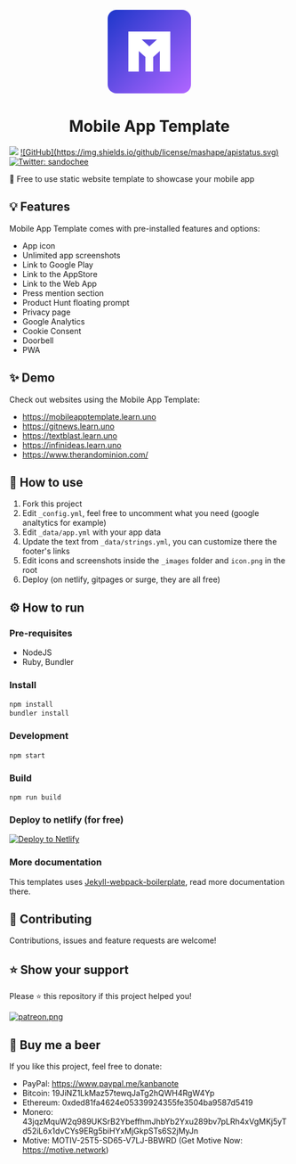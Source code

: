 <p align="center">
  <img src="/_images/icon.png" width="150" style="border-radius: 16px;">
</p>
<h1 align="center">Mobile App Template</h1>
<p>
  <img src="https://img.shields.io/badge/version-1.0.0-blue.svg?cacheSeconds=2592000" />
  <a href="/LICENSE">
    ![GitHub](https://img.shields.io/github/license/mashape/apistatus.svg)
  </a>

  <a href="https://twitter.com/sandochee">
    <img alt="Twitter: sandochee" src="https://img.shields.io/twitter/follow/sandochee.svg?style=social" target="_blank" />
  </a>
</p>

📱 Free to use static website template to showcase your mobile app

## 💡 Features
Mobile App Template comes with pre-installed features and options:
- App icon
- Unlimited app screenshots
- Link to Google Play
- Link to the AppStore
- Link to the Web App
- Press mention section
- Product Hunt floating prompt
- Privacy page
- Google Analytics
- Cookie Consent
- Doorbell
- PWA

## ✨ Demo
Check out websites using the Mobile App Template:
- https://mobileapptemplate.learn.uno
- https://gitnews.learn.uno
- https://textblast.learn.uno
- https://infinideas.learn.uno
- https://www.therandominion.com/

## 📖 How to use
1. Fork this project
2. Edit `_config.yml`, feel free to uncomment what you need (google analtytics for example)
3. Edit `_data/app.yml` with your app data
4. Update the text from `_data/strings.yml`, you can customize there the footer's links
5. Edit icons and screenshots inside the `_images` folder and `icon.png` in the root
6. Deploy (on netlify, gitpages or surge, they are all free)

## ⚙️ How to run

### Pre-requisites
- NodeJS
- Ruby, Bundler

### Install
```
npm install
bundler install
```

### Development
```
npm start
```

### Build
```
npm run build
```

### Deploy to netlify (for free)
[![Deploy to Netlify](https://www.netlify.com/img/deploy/button.svg)](https://app.netlify.com/start/deploy?repositoryhttps://github.com/sandoche/Mobile-app-website-template)

### More documentation
This templates uses [Jekyll-webpack-boilerplate](https://github.com/sandoche/Jekyll-webpack-boilerplate), read more documentation there.

## 🤝 Contributing
Contributions, issues and feature requests are welcome!

## ⭐️ Show your support
Please ⭐️ this repository if this project helped you!

<a href="https://www.patreon.com/sandoche">[![patreon.png](https://c5.patreon.com/external/logo/become_a_patron_button.png)](https://www.patreon.com/sandoche)</a>

## 🍺 Buy me a beer 
If you like this project, feel free to donate:
* PayPal: https://www.paypal.me/kanbanote
* Bitcoin: 19JiNZ1LkMaz57tewqJaTg2hQWH4RgW4Yp
* Ethereum: 0xded81fa4624e05339924355fe3504ba9587d5419
* Monero: 43jqzMquW2q989UKSrB2YbeffhmJhbYb2Yxu289bv7pLRh4xVgMKj5yTd52iL6x1dvCYs9ERg5biHYxMjGkpSTs6S2jMyJn
* Motive: MOTIV-25T5-SD65-V7LJ-BBWRD (Get Motive Now: https://motive.network)
